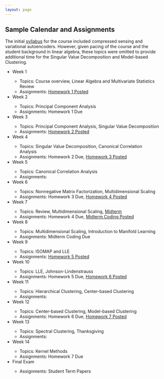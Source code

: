 ```yaml
---
layout: page
---
```


<h2> Sample Calendar and Assignments </h2>

The initial <a href="../Course_Information/Syllabus.pdf" target="_blank"> syllabus</a> for the course included compressed sensing and variational autoencoders. However, given pacing of the course and the student background in linear algebra, these topics were omitted to provide additional time for the Singular Value Decomposition and Model-based Clustering.

<ul>
<li>Week 1</li>
  <ul>
  <li> Topics: Course overview, Linear Algebra and Multivariate Statistics Review</li>
  <li> Assignments: <a href="../Homework/Homework 1/Homework1.html" target="_blank">Homework 1 Posted</a> </li>
  </ul>
  
<li>Week 2</li>
  <ul>
  <li> Topics: Principal Component Analysis</li>
  <li> Assignments: Homework 1 Due </li>
  </ul>

<li>Week 3</li>
  <ul>
  <li> Topics: Principal Component Analysis, Singular Value Decomposition</li>
  <li> Assignments: <a href="../Homework/Homework 2/Homework2.html" target="_blank">Homework 2 Posted</a></li>
  </ul>  

<li>Week 4</li>
  <ul>
  <li> Topics: Singular Value Decomposition, Canonical Correlation Analysis</li>
  <li> Assignments: Homework 2 Due, <a href="../Homework/Homework 3/Homework3.html" target="_blank">Homework 3 Posted</a></li>
  </ul>

<li>Week 5</li>
  <ul>
  <li> Topics: Canonical Correlation Analysis </li>
  <li> Assignments: </li>
  </ul>

<li>Week 6</li>
  <ul>
  <li> Topics: Nonnegative Matrix Factorization, Multidimensional Scaling </li>
  <li> Assignments: Homework 3 Due, <a href="../Homework/Homework 4/Homework4.html" target="_blank">Homework 4 Posted</a></li>
  </ul>

<li>Week 7</li>
  <ul>
  <li> Topics: Review, Multidimensional Scaling, <a href="../Midterm/Midterm.pdf" target="_blank">Midterm</a> </li>
  <li> Assignments: Homework 4 Due, <a href="../Midterm/Midterm_Coding.pdf" target="_blank">Midterm Coding Posted</a> </li>
  </ul>

<li>Week 8</li>
  <ul>
  <li> Topics: Multidimensional Scaling, Introduction to Manifold Learning </li>
  <li> Assignments: Midterm Coding Due</li>
  </ul>

<li>Week 9</li>
  <ul>
  <li> Topics: ISOMAP and LLE </li>
  <li> Assignments: <a href="../Homework/Homework 5/Homework5.html" target="_blank"> Homework 5 Posted </a> </li>
  </ul>

<li>Week 10</li>
  <ul>
  <li> Topics: LLE, Johnson-Lindenstrauss</li>
  <li> Assignments: Homework 5 Due, <a href="../Homework/Homework 6/Homework6.html" target="_blank"> Homework 6 Posted </a></li>
  </ul>

<li>Week 11</li>
  <ul>
  <li> Topics: Hierarchical Clustering, Center-based Clustering</li>
  <li> Assignments: </li>
  </ul>

<li>Week 12</li>
  <ul>
  <li> Topics: Center-based Clustering, Model-based Clustering</li>
  <li> Assignments: Homework 6 Due, <a href="../Homework/Homework 7/Homework7.html" target="_blank"> Homework 7 Posted </a></li>
  </ul>

<li>Week 13</li>
  <ul>
  <li> Topics: Spectral Clustering, Thanksgiving</li>
  <li> Assignments: </li>
  </ul>

<li>Week 14</li>
  <ul>
  <li> Topics: Kernel Methods </li>
  <li> Assignments: Homework 7 Due</li>
  </ul>
<li> Final Exam </li>
  <ul> 
  <li> Assignments: Student Term Papers </li>
  </ul>
  
</ul>


